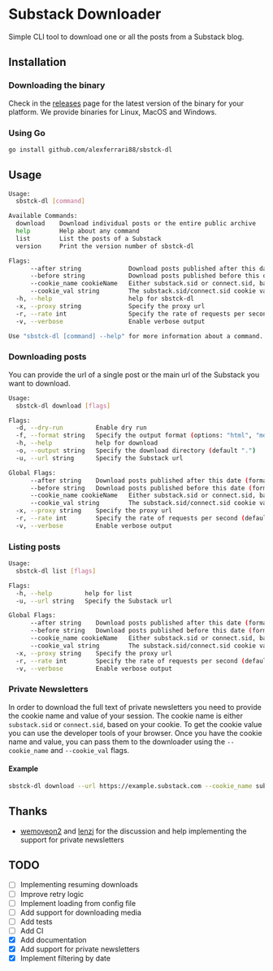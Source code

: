 # Substack Downloader

Simple CLI tool to download one or all the posts from a Substack blog.

## Installation

### Downloading the binary

Check in the [releases](https://github.com/alexferrari88/sbstck-dl/releases) page for the latest version of the binary for your platform.
We provide binaries for Linux, MacOS and Windows.

### Using Go

```bash
go install github.com/alexferrari88/sbstck-dl
```

## Usage

```bash
Usage:
  sbstck-dl [command]

Available Commands:
  download    Download individual posts or the entire public archive
  help        Help about any command
  list        List the posts of a Substack
  version     Print the version number of sbstck-dl

Flags:
      --after string             Download posts published after this date (format: YYYY-MM-DD)
      --before string            Download posts published before this date (format: YYYY-MM-DD)
      --cookie_name cookieName   Either substack.sid or connect.sid, based on your cookie (required for private newsletters)
      --cookie_val string        The substack.sid/connect.sid cookie value (required for private newsletters)
  -h, --help                     help for sbstck-dl
  -x, --proxy string             Specify the proxy url
  -r, --rate int                 Specify the rate of requests per second (default 2)
  -v, --verbose                  Enable verbose output

Use "sbstck-dl [command] --help" for more information about a command.
```

### Downloading posts

You can provide the url of a single post or the main url of the Substack you want to download.

```bash
Usage:
  sbstck-dl download [flags]

Flags:
  -d, --dry-run         Enable dry run
  -f, --format string   Specify the output format (options: "html", "md", "txt" (default "html")
  -h, --help            help for download
  -o, --output string   Specify the download directory (default ".")
  -u, --url string      Specify the Substack url

Global Flags:
      --after string    Download posts published after this date (format: YYYY-MM-DD)
      --before string   Download posts published before this date (format: YYYY-MM-DD)
      --cookie_name cookieName   Either substack.sid or connect.sid, based on your cookie (required for private newsletters)
      --cookie_val string        The substack.sid/connect.sid cookie value (required for private newsletters)
  -x, --proxy string    Specify the proxy url
  -r, --rate int        Specify the rate of requests per second (default 2)
  -v, --verbose         Enable verbose output
```

### Listing posts

```bash
Usage:
  sbstck-dl list [flags]

Flags:
  -h, --help         help for list
  -u, --url string   Specify the Substack url

Global Flags:
      --after string    Download posts published after this date (format: YYYY-MM-DD)
      --before string   Download posts published before this date (format: YYYY-MM-DD)
      --cookie_name cookieName   Either substack.sid or connect.sid, based on your cookie (required for private newsletters)
      --cookie_val string        The substack.sid/connect.sid cookie value (required for private newsletters)
  -x, --proxy string    Specify the proxy url
  -r, --rate int        Specify the rate of requests per second (default 2)
  -v, --verbose         Enable verbose output
```

### Private Newsletters

In order to download the full text of private newsletters you need to provide the cookie name and value of your session.
The cookie name is either `substack.sid` or `connect.sid`, based on your cookie.
To get the cookie value you can use the developer tools of your browser.
Once you have the cookie name and value, you can pass them to the downloader using the `--cookie_name` and `--cookie_val` flags.

#### Example

```bash
sbstck-dl download --url https://example.substack.com --cookie_name substack.sid --cookie_val COOKIE_VALUE
```

## Thanks

- [wemoveon2](https://github.com/wemoveon2) and [lenzj](https://github.com/lenzj) for the discussion and help implementing the support for private newsletters

## TODO

- [ ] Implementing resuming downloads
- [ ] Improve retry logic
- [ ] Implement loading from config file
- [ ] Add support for downloading media
- [ ] Add tests
- [ ] Add CI
- [x] Add documentation
- [x] Add support for private newsletters
- [x] Implement filtering by date
